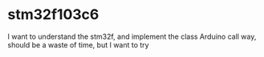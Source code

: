 # stm32f103c6
I want to understand the stm32f, and implement the class Arduino call way, should be a waste of time, but I want to try
